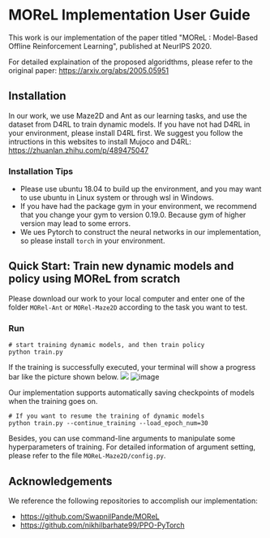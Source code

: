 # MOReL Implementation User Guide

This work is our implementation of the paper titled "MOReL : Model-Based Offline Reinforcement Learning", published at NeurIPS 2020.

For detailed explaination of the proposed algoridthms, please refer to the original paper: https://arxiv.org/abs/2005.05951

## Installation

In our work, we use Maze2D and Ant as our learning tasks, and use the dataset from D4RL to train dynamic models.
If you have not had D4RL in your environment, please install D4RL first. We suggest you follow the intructions in this websites to install Mujoco and D4RL:
https://zhuanlan.zhihu.com/p/489475047

### Installation Tips

- Please use ubuntu 18.04 to build up the environment, and you may want to use ubuntu in Linux system or through wsl in Windows.
- If you have had the package gym in your environment, we recommend that you change your gym to version 0.19.0. Because gym of higher version may lead to some errors.
- We ues Pytorch to construct the neural networks in our implementation, so please install `torch` in your environment.

## Quick Start: Train new dynamic models and policy using MOReL from scratch

Please download our work to your local computer and enter one of the folder `MORel-Ant` or `MORel-Maze2D` according to the task you want to test.

### Run
```shell
# start training dynamic models, and then train policy 
python train.py
```
If the training is successfully executed, your terminal will show a progress bar like the picture shown below.
![](https://imgur.com/givrdgi)
![image](https://github.com/sonicokuo/MOReL/assets/73321093/9c0e97b6-01cb-47e1-99fa-1b79760ad5d7)

Our implementation supports automatically saving checkpoints of models when the training goes on.  
```shell
# If you want to resume the training of dynamic models
python train.py --continue_training --load_epoch_num=30
```

Besides, you can use command-line arguments to manipulate some hyperparameters of training. For detailed information of argument setting, please refer to the file `MOReL-Maze2D/config.py`.

## Acknowledgements

We reference the following repositories to accomplish our implementation:
- https://github.com/SwapnilPande/MOReL
- https://github.com/nikhilbarhate99/PPO-PyTorch


